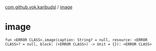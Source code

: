 [com.github.vok.karibudsl](index.md) / [image](.)

# image

`fun <ERROR CLASS>.image(caption: String? = null, resource: <ERROR CLASS>? = null, block: (<ERROR CLASS>) -> Unit = {}): <ERROR CLASS>`
